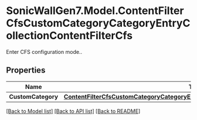 # SonicWallGen7.Model.ContentFilterCfsCustomCategoryCategoryEntryCollectionContentFilterCfs
Enter CFS configuration mode..

## Properties

Name | Type | Description | Notes
------------ | ------------- | ------------- | -------------
**CustomCategory** | [**ContentFilterCfsCustomCategoryCategoryEntryCollectionContentFilterCfsCustomCategory**](ContentFilterCfsCustomCategoryCategoryEntryCollectionContentFilterCfsCustomCategory.md) |  | [optional] 

[[Back to Model list]](../README.md#documentation-for-models) [[Back to API list]](../README.md#documentation-for-api-endpoints) [[Back to README]](../README.md)

